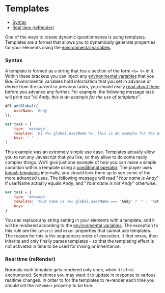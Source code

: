 # Templates

<!-- START doctoc generated TOC please keep comment here to allow auto update -->
<!-- DON'T EDIT THIS SECTION, INSTEAD RE-RUN doctoc TO UPDATE -->


- [Syntax](#syntax)
- [Real time (reRender)](#real-time-rerender)

<!-- END doctoc generated TOC please keep comment here to allow auto update -->

One of the ways to create dynamic questionnaires is using templates.
Templates are a format that allows you to dynamically generate properties for your elements using the [environmental variables](./variables.html). 

### Syntax
A template is formed as a string that has a section of the form `<%= %>` in it.
Within these brackets you can inject any [environmental variables](./variables.html) that you like.
Environmental variables hold information that you set in advance or derive from the current or previous tasks, you should really [read about them](./variables.html) before you advance any further.
For example: the following message task will print out "*Hi Andy, this is an example for the use of templates*".

```javascript
API.addGlobal({
    userName: 'Andy'
});

var task = {
    type: 'message',
    template: 'Hi <%= global.userName %>, this is an example for the use of templates',
    keys: ' '
}
```

This example was an extremely simple use case.
Templates actually allow you to run any Javascript that you like, so they allow to do some really complex things.
We'll give just one example of how you can make a simple condition within a template using a [conditional operator](https://developer.mozilla.org/en/docs/Web/JavaScript/Reference/Operators/Conditional_Operator).
The player uses [lodash templates](http://lodash.com/docs#template) internally, you should look them up to see some of the more advanced uses.
The following message will read "*Your name is Andy*" if userName actually equals Andy, and "*Your name is not Andy*" otherwise.

```javascript
var task = {
    type: 'message',
    template: 'Your name is <%= global.userName === 'Andy' ? '' : 'not' %> Andy',
    keys: ' '
}
```

You can replace any string setting in your elements with a template, and it will be rendered according to the [environmental variables](./variables.html).
The exception to this rule are the `inherit` and `mixer` properties that cannot use templates.
The reason for this is the sequencers order of execution.
It first mixes, then inherits and only finally parses templates - so that the templating effect is not activated in time to be used for mixing or inheritance.

### Real time (reRender)
Normaly each template gets rendered only once, when it is first encountered. 
Sometimes you may want it to update in response to various realtime changes. 
In order to for the templates to re-render each time you should set the `reRender` property to be true.
